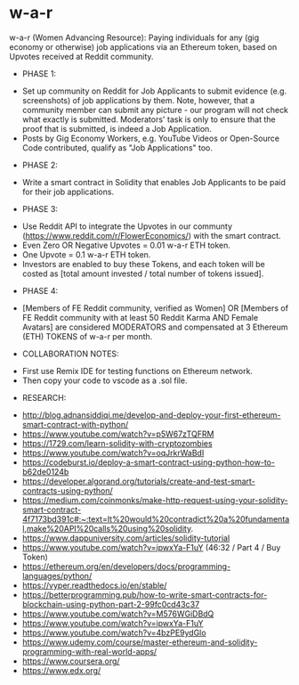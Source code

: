 # w-a-r

w-a-r (Women Advancing Resource): Paying individuals for any (gig economy or otherwise) job applications via an Ethereum token, based on Upvotes received at Reddit community.

- PHASE 1:

* Set up community on Reddit for Job Applicants to submit evidence (e.g. screenshots) of job applications by them. Note, however, that a community member can submit any picture - our program will not check what exactly is submitted. Moderators' task is only to ensure that the proof that is submitted, is indeed a Job Application.
* Posts by Gig Economy Workers, e.g. YouTube Videos or Open-Source Code contributed, qualify as "Job Applications" too.

- PHASE 2:

* Write a smart contract in Solidity that enables Job Applicants to be paid for their job applications.

- PHASE 3:

* Use Reddit API to integrate the Upvotes in our communty (https://www.reddit.com/r/FlowerEconomics/) with the smart contract.
* Even Zero OR Negative Upvotes = 0.01 w-a-r ETH token.
* One Upvote = 0.1 w-a-r ETH token.
* Investors are enabled to buy these Tokens, and each token will be costed as [total amount invested / total number of tokens issued].

- PHASE 4:

* [Members of FE Reddit community, verified as Women] OR [Members of FE Reddit community with at least 50 Reddit Karma AND Female Avatars] are considered MODERATORS and compensated at 3 Ethereum (ETH) TOKENS of w-a-r per month.

- COLLABORATION NOTES:

* First use Remix IDE for testing functions on Ethereum network.
* Then copy your code to vscode as a .sol file.

- RESEARCH:

* http://blog.adnansiddiqi.me/develop-and-deploy-your-first-ethereum-smart-contract-with-python/
* https://www.youtube.com/watch?v=p5W67zTQFRM
* https://1729.com/learn-solidity-with-cryptozombies
* https://www.youtube.com/watch?v=oqJrkrWaBdI
* https://codeburst.io/deploy-a-smart-contract-using-python-how-to-b62de0124b
* https://developer.algorand.org/tutorials/create-and-test-smart-contracts-using-python/
* https://medium.com/coinmonks/make-http-request-using-your-solidity-smart-contract-4f7173bd391c#:~:text=It%20would%20contradict%20a%20fundamental,make%20API%20calls%20using%20solidity.
* https://www.dappuniversity.com/articles/solidity-tutorial
* https://www.youtube.com/watch?v=ipwxYa-F1uY (46:32 / Part 4 / Buy Token)
* https://ethereum.org/en/developers/docs/programming-languages/python/
* https://vyper.readthedocs.io/en/stable/
* https://betterprogramming.pub/how-to-write-smart-contracts-for-blockchain-using-python-part-2-99fc0cd43c37
* https://www.youtube.com/watch?v=M576WGiDBdQ
* https://www.youtube.com/watch?v=ipwxYa-F1uY
* https://www.youtube.com/watch?v=4bzPE9ydGlo
* https://www.udemy.com/course/master-ethereum-and-solidity-programming-with-real-world-apps/
* https://www.coursera.org/
* https://www.edx.org/
